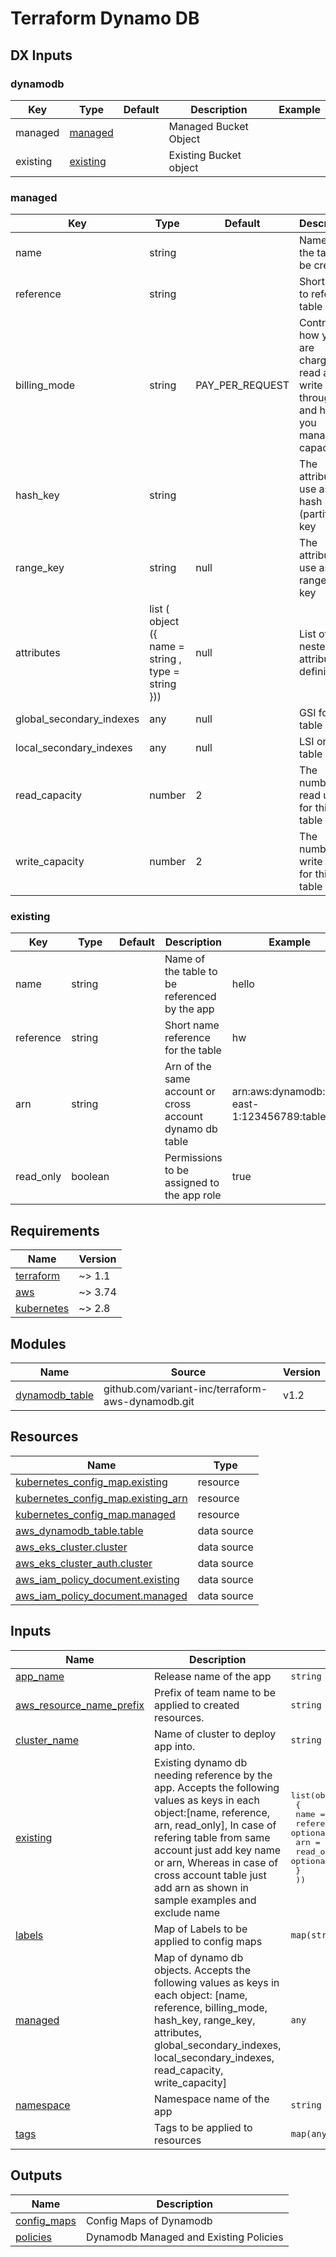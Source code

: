 # Terraform Dynamo DB

## DX Inputs

<!-- markdownlint-disable MD033 MD013 MD041 -->

### dynamodb

| Key      | Type                  | Default | Description            | Example |
| -------- | --------------------- | ------- | ---------------------- | ------- |
| managed  | [managed](#managed)   |         | Managed Bucket Object  |         |
| existing | [existing](#existing) |         | Existing Bucket object |         |

### managed

| Key                      | Type                                               | Default         | Description                                                                            | Example                                                                                                                        | Required |
| ------------------------ | -------------------------------------------------- | --------------- | -------------------------------------------------------------------------------------- | ------------------------------------------------------------------------------------------------------------------------------ | -------- |
| name                     | string                                             |                 | Name of the table to be created                                                        | hello                                                                                                                          | yes      |
| reference                | string                                             |                 | Short name to refer the table                                                          | hw                                                                                                                             | yes      |
| billing_mode             | string                                             | PAY_PER_REQUEST | Controls how you are charged for read and write throughput and how you manage capacity | PAY_PER_REQUEST                                                                                                                | optional |
| hash_key                 | string                                             |                 | The attribute to use as the hash (partition) key                                       | UserId                                                                                                                         | yes      |
| range_key                | string                                             | null            | The attribute to use as the range (sort) key                                           | Name                                                                                                                           | optional |
| attributes               | list ( object ({ name = string , type = string })) | null            | List of nested attribute definitions.                                                  | [Docs](https://github.com/variant-inc/terraform-aws-dynamodb/blob/master/examples/vars/terraform-example-detailed.tfvars.json) | optional |
| global_secondary_indexes | any                                                | null            | GSI for the table                                                                      | [Docs](https://github.com/variant-inc/terraform-aws-dynamodb/blob/master/examples/vars/terraform-example-detailed.tfvars.json) | optional |
| local_secondary_indexes  | any                                                | null            | LSI on the table                                                                       | [Docs](https://github.com/variant-inc/terraform-aws-dynamodb/blob/master/examples/vars/terraform-example-detailed.tfvars.json) | optional |
| read_capacity            | number                                             | 2               | The number of read units for this table                                                | 2                                                                                                                              | optional |
| write_capacity           | number                                             | 2               | The number of write units for this table                                               | 2                                                                                                                              | optional |

### existing

| Key       | Type    | Default | Description                                              | Example                                         | Required |
| --------- | ------- | ------- | -------------------------------------------------------- | ----------------------------------------------- | -------- |
| name      | string  |         | Name of the table to be referenced by the app            | hello                                           | yes      |
| reference | string  |         | Short name reference for the table                       | hw                                              | yes      |
| arn       | string  |         | Arn of the same account or cross account dynamo db table | arn:aws:dynamodb:us-east-1:123456789:table/test | optional |
| read_only | boolean |         | Permissions to be assigned to the app role               | true                                            | optional |

<!-- BEGINNING OF PRE-COMMIT-TERRAFORM DOCS HOOK -->
## Requirements

| Name | Version |
|------|---------|
| <a name="requirement_terraform"></a> [terraform](#requirement\_terraform) | ~> 1.1 |
| <a name="requirement_aws"></a> [aws](#requirement\_aws) | ~> 3.74 |
| <a name="requirement_kubernetes"></a> [kubernetes](#requirement\_kubernetes) | ~> 2.8 |

## Modules

| Name | Source | Version |
|------|--------|---------|
| <a name="module_dynamodb_table"></a> [dynamodb\_table](#module\_dynamodb\_table) | github.com/variant-inc/terraform-aws-dynamodb.git | v1.2 |

## Resources

| Name | Type |
|------|------|
| [kubernetes_config_map.existing](https://registry.terraform.io/providers/hashicorp/kubernetes/latest/docs/resources/config_map) | resource |
| [kubernetes_config_map.existing_arn](https://registry.terraform.io/providers/hashicorp/kubernetes/latest/docs/resources/config_map) | resource |
| [kubernetes_config_map.managed](https://registry.terraform.io/providers/hashicorp/kubernetes/latest/docs/resources/config_map) | resource |
| [aws_dynamodb_table.table](https://registry.terraform.io/providers/hashicorp/aws/latest/docs/data-sources/dynamodb_table) | data source |
| [aws_eks_cluster.cluster](https://registry.terraform.io/providers/hashicorp/aws/latest/docs/data-sources/eks_cluster) | data source |
| [aws_eks_cluster_auth.cluster](https://registry.terraform.io/providers/hashicorp/aws/latest/docs/data-sources/eks_cluster_auth) | data source |
| [aws_iam_policy_document.existing](https://registry.terraform.io/providers/hashicorp/aws/latest/docs/data-sources/iam_policy_document) | data source |
| [aws_iam_policy_document.managed](https://registry.terraform.io/providers/hashicorp/aws/latest/docs/data-sources/iam_policy_document) | data source |

## Inputs

| Name | Description | Type | Default | Required |
|------|-------------|------|---------|:--------:|
| <a name="input_app_name"></a> [app\_name](#input\_app\_name) | Release name of the app | `string` | n/a | yes |
| <a name="input_aws_resource_name_prefix"></a> [aws\_resource\_name\_prefix](#input\_aws\_resource\_name\_prefix) | Prefix of team name to be applied to created resources. | `string` | n/a | yes |
| <a name="input_cluster_name"></a> [cluster\_name](#input\_cluster\_name) | Name of cluster to deploy app into. | `string` | n/a | yes |
| <a name="input_existing"></a> [existing](#input\_existing) | Existing dynamo db needing reference by the app. Accepts the following values as keys in each object:[name, reference, arn, read\_only], In case of refering table from same account just add key name or arn, Whereas in case of cross account table just add arn as shown in sample examples and exclude name | <pre>list(object(<br>    {<br>      name      = optional(string)<br>      reference = optional(string)<br>      arn       = optional(string)<br>      read_only = optional(bool)<br>    }<br>  ))</pre> | `[]` | no |
| <a name="input_labels"></a> [labels](#input\_labels) | Map of Labels to be applied to config maps | `map(string)` | n/a | yes |
| <a name="input_managed"></a> [managed](#input\_managed) | Map of dynamo db objects. Accepts the following values as keys in each object: [name, reference, billing\_mode, hash\_key, range\_key, attributes, global\_secondary\_indexes, local\_secondary\_indexes, read\_capacity, write\_capacity] | `any` | `[]` | no |
| <a name="input_namespace"></a> [namespace](#input\_namespace) | Namespace name of the app | `string` | n/a | yes |
| <a name="input_tags"></a> [tags](#input\_tags) | Tags to be applied to resources | `map(any)` | n/a | yes |

## Outputs

| Name | Description |
|------|-------------|
| <a name="output_config_maps"></a> [config\_maps](#output\_config\_maps) | Config Maps of Dynamodb |
| <a name="output_policies"></a> [policies](#output\_policies) | Dynamodb Managed and Existing Policies |
<!-- END OF PRE-COMMIT-TERRAFORM DOCS HOOK -->
